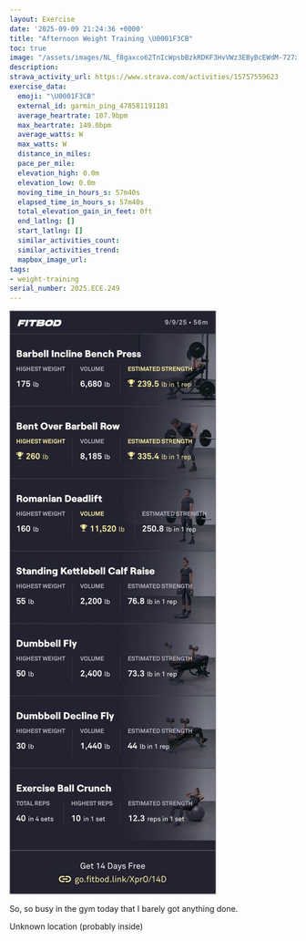 ```yaml
---
layout: Exercise
date: '2025-09-09 21:24:36 +0000'
title: "Afternoon Weight Training \U0001F3CB️"
toc: true
image: "/assets/images/NL_f8gaxco62TnIcWpsbBzkRDKF3HvVWz3EByBcEWdM-727x2048.jpg.jpeg"
description:
strava_activity_url: https://www.strava.com/activities/15757559623
exercise_data:
  emoji: "\U0001F3CB️"
  external_id: garmin_ping_478581191181
  average_heartrate: 107.9bpm
  max_heartrate: 149.0bpm
  average_watts: W
  max_watts: W
  distance_in_miles:
  pace_per_mile:
  elevation_high: 0.0m
  elevation_low: 0.0m
  moving_time_in_hours_s: 57m40s
  elapsed_time_in_hours_s: 57m40s
  total_elevation_gain_in_feet: 0ft
  end_latlng: []
  start_latlng: []
  similar_activities_count:
  similar_activities_trend:
  mapbox_image_url:
tags:
- weight-training
serial_number: 2025.ECE.249
---
```

![Afternoon Weight Training](/assets/images/NL_f8gaxco62TnIcWpsbBzkRDKF3HvVWz3EByBcEWdM-727x2048.jpg.jpeg)

So, so busy in the gym today that I barely got anything done.

Unknown location (probably inside)
